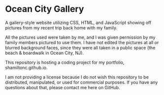 # Ocean City Gallery
A gallery-style website utilizing CSS, HTML, and JavaScript showing off pictures from my recent trip back home with my family.

All the pictures used were taken by me, and I was given permission by my family members pictured to use them. I have not edited the pictures at all or blurred background faces, since they were all taken in a public space (the beach & boardwalk in Ocean City, NJ).

This repository is hosting a coding project for my portfolio, shamiltonc.github.io.

I am not providing a license because I do not wish this repository to be distributed, manipulated, or used for commercial purposes. If you have any questions about that, please contact me here on GitHub.
